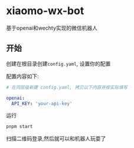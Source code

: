 # xiaomo-wx-bot

基于openai和wechty实现的微信机器人


## 开始

创建在根目录创建`config.yaml`,  设置你的配置

配置内容如下:
```yaml
# 在同层级新建 config.yaml, 拷贝以下内容并按实际填写

openai:
  API_KEY: 'your-api-key'

```


运行

```sh
pnpm start
```

扫描二维码登录,然后就可以和机器人玩耍了